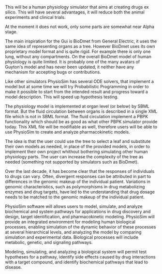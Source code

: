 This will be a human physiology simulator that aims at creating drugs ex silico.
This will have several advantages, it will reduce both the animal experiments and clinical trials.

At the moment it does not work, only some parts are somewhat near Alpha stage.

The main inspiration for the Gui is BioDmet from General Electric, it uses the same idea of representing organs as a tree. However BioDmet uses its own proprietary model format and is quite rigid. For example there is only one lung, without any compartments. On the overall BioDmet model of human physiology is quite limited. It is probably one of the many avatars of Guyton's model and has never been updated, it neither have any mechanism for accepting bugs or contributions.

Like other simulators PhysioSim has several ODE solvers, that implement a model but at some time we will try Probabilistic Programming in order to make it possible to start from the intended result and progress toward a model description. This will speed up hypothesis testing.

The physiology model is implemented at organ level (or below) by SBML format. But the fluid circulation between organs is described in a single XML file which is not in SBML format. The fluid circulation implement a PBPK functionality which should be as good as what other PBPK simulator provide today. This XML file will be modifiable as well, therefore users will be able to use PhysioSim to create and analyze pharmacokinetic models. 

The idea is that the user could use the tree to select a leaf and substitute their own models as needed, in place of the provided models, in order to implement their own project whithout bothering simulating other human physiology parts. The user can increase the complexity of the tree as needed (something not supported by simulators such as BioDmet).

Over the last decade, it has become clear that the responses of individuals to drugs can vary. Often, divergent responses can be attributed in part to differences in the genomic makeup of the individual patient. Variations in genomic characteristics, such as polymorphisms in drug metabolizing enzymes and drug targets, have led to the understanding that drug dosage needs to be matched to the genomic makeup of the individual patient. 

PhysioSim software will allows users to model, simulate, and analyze biochemical and system pathways for applications in drug discovery and design, target identification, and pharmacokinetic modeling. PhysioSim will provide an integrated environment for modeling human biological processes, enabling simulation of the dynamic behavior of these processes at several hierarchical levels, and analyzing the model by comparing simulation and experimental data. Biological processes will include metabolic, genetic, and signaling pathways.

Modeling, simulating, and analyzing a biological system will permit  test hypotheses for a pathway, identify side effects caused by drug interactions with a target compound, and identify biochemical pathways that lead to disease.

